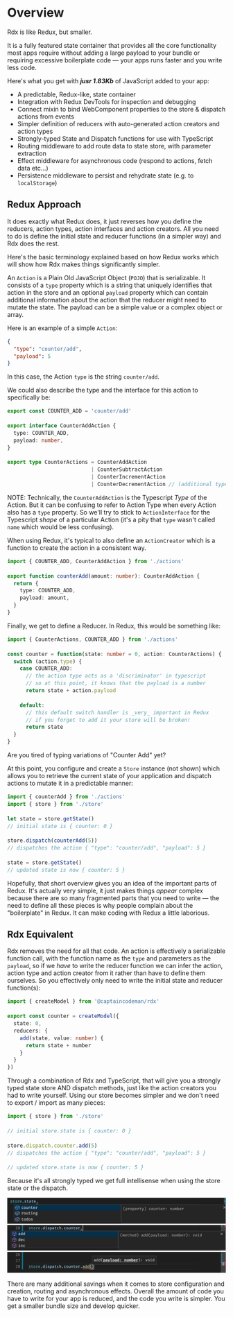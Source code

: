 # Overview

Rdx is like Redux, but smaller.

It is a fully featured state container that provides all the core functionality most apps require without adding a large payload to your bundle or requiring excessive boilerplate code &mdash; your apps runs faster and you write less code.

Here's what you get with **_jusr 1.83Kb_** of JavaScript added to your app:

* A predictable, Redux-like, state container
* Integration with Redux DevTools for inspection and debugging
* Connect mixin to bind WebComponent properties to the store &amp; dispatch actions from events
* Simpler definition of reducers with auto-generated action creators and action types
* Strongly-typed State and Dispatch functions for use with TypeScript
* Routing middleware to add route data to state store, with parameter extraction
* Effect middleware for asynchronous code (respond to actions, fetch data etc&hellip;)
* Persistence middleware to persist and rehydrate state (e.g. to `localStorage`)

## Redux Approach

It does exactly what Redux does, it just reverses how you define the reducers, action types, action interfaces and action creators. All you need to do is define the initial state and reducer functions (in a simpler way) and Rdx does the rest.

Here's the basic terminology explained based on how Redux works which will show how Rdx makes things significantly simpler.

An `Action` is a Plain Old JavaScript Object (`POJO`) that is serializable. It consists of a `type` property which is a string that uniquely identifies that action in the store and an optional `payload` property which can contain additional information about the action that the reducer might need to mutate the state. The payload can be a simple value or a complex object or array.

Here is an example of a simple `Action`:

```json
{
  "type": "counter/add",
  "payload": 5
}
```

In this case, the Action `type` is the string `counter/add`.

We could also describe the type and the interface for this action to specifically be:

```ts
export const COUNTER_ADD = 'counter/add'

export interface CounterAddAction {
  type: COUNTER_ADD,
  payload: number,
}

export type CounterActions = CounterAddAction 
                           | CounterSubtractAction
                           | CounterIncrementAction
                           | CounterDecrementAction // (additional types not shown)
```

NOTE: Technically, the `CounterAddAction` is the Typescript _Type_ of the Action. But it can be confusing to refer to Action Type when every Action also has a `type` property. So we'll try to stick to `ActionInterface` for the Typescript _shape_ of a particular Action (it's a pity that `type` wasn't called `name` which would be less confusing).

When using Redux, it's typical to also define an `ActionCreator` which is a function to create the action in a consistent way.

```ts
import { COUNTER_ADD, CounterAddAction } from './actions'

export function counterAdd(amount: number): CounterAddAction {
  return {
    type: COUNTER_ADD,
    payload: amount,
  }
}
```

Finally, we get to define a Reducer. In Redux, this would be something like:

```ts
import { CounterActions, COUNTER_ADD } from './actions'

const counter = function(state: number = 0, action: CounterActions) {
  switch (action.type) {
    case COUNTER_ADD:
      // the action type acts as a 'discriminator' in typescript
      // so at this point, it knows that the payload is a number
      return state + action.payload
    
    default:
      // this default switch handler is _very_ important in Redux
      // if you forget to add it your store will be broken!
      return state
  }
}
```

Are you tired of typing variations of "Counter Add" yet?

At this point, you configure and create a `Store` instance (not shown) which allows you to retrieve the current state of your application and dispatch actions to mutate it in a predictable manner:

```ts
import { counterAdd } from './actions'
import { store } from './store'

let state = store.getState()
// initial state is { counter: 0 }

store.dispatch(counterAdd(5))
// dispatches the action { "type": "counter/add", "payload": 5 }

state = store.getState()
// updated state is now { counter: 5 }
```

Hopefully, that short overview gives you an idea of the important parts of Redux. It's actually very simple, it just makes things _appear_ complex because there are so many fragmented parts that you need to write &mdash; the need to define all these pieces is why people complain about the "boilerplate" in Redux. It can make coding with Redux a little laborious.

## Rdx Equivalent

Rdx removes the need for all that code. An action is effectively a serializable function call, with the function name as the `type` and parameters as the `payload`, so if we _have_ to write the reducer function we can infer the action, action type and action creator from it rather than have to define them ourselves. So you effectively only need to write the initial state and reducer function(s):

```ts
import { createModel } from '@captaincodeman/rdx'

export const counter = createModel({
  state: 0,
  reducers: {
    add(state, value: number) {
      return state + number
    }
  }
})
```

Through a combination of Rdx and TypeScript, that will give you a strongly typed state store AND dispatch methods, just like the action creators you had to write yourself. Using our store becomes simpler and we don't need to export / import as many pieces:

```ts
import { store } from './store'

// initial store.state is { counter: 0 }

store.dispatch.counter.add(5)
// dispatches the action { "type": "counter/add", "payload": 5 }

// updated store.state is now { counter: 5 }
```

Because it's all strongly typed we get full intellisense when using the store state or the dispatch.

![](strongly-typed-state.png)
![](strongly-typed-dispatch.png)
![](dispatch-intellisense.png)

There are many additional savings when it comes to store configuration and creation, routing and asynchronous effects. Overall the amount of code you have to write for your app is reduced, and the code you write is simpler. You get a smaller bundle size and develop quicker.
